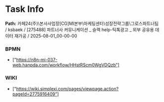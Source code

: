 # Task Info

**Path:** 카페24(주)\본사사업장\[CG]MI본부\마케팅센터\성장전략그룹\그로스파트너팀 / ksbaek / [275488] 파트너사 커뮤니케이션 _ 슬랙 help-틱톡광고 _ 외부 공유용 데이터 재가공 / 2025-08-01_00-00-00

### BPMN
- ["https://n8n-mi-037-web.hanpda.com/workflow/HHstRScm0WgVDQzb"]

### WIKI
- ["https://wiki.simplexi.com/pages/viewpage.action?pageId=2775916409"]

